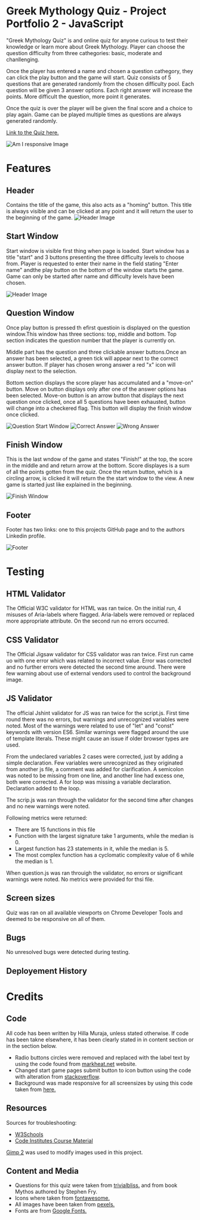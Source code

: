 # **Greek Mythology Quiz - Project Portfolio 2 - JavaScript**

"Greek Mythology Quiz" is and online quiz for anyone curious to test their knowledge or learn more about Greek Mythology. Player can choose the question difficulty from three cathegories: basic, moderate and chanllenging. 

Once the player has entered a name and chosen a question cathegory, they can click the play button and the game will start. Quiz consists of 5 questions that are generated randomly from the chosen difficulty pool. Each question will be given 3 answer options. Each right answer will increase the points. More difficult the question, more point it generates.

Once the quiz is over the player will be given the final score and a choice to play again. Game can be played multiple times as questions are always generated randomly.

[Link to the Quiz here.](https://hmuraja.github.io/mythology-quiz/)

![Am I responsive Image](assets/readme-media/am-i-responsive.png)

# Features

## Header
Contains the title of the game, this also acts as a "homing" button. This title is always visible and can be clicked at any point and it will return the user to the beginning of the game.
![Header Image](assets/readme-media/header.png)
## Start Window
Start window is visible first thing when page is loaded. Start window has a title "start" and 3 buttons presenting the three difficulty levels to choose from. Player is requested to enter their name in the field stating "Enter name" andthe play button on the bottom of the window starts the game. Game can only be started after name and difficulty levels have been chosen.

![Header Image](assets/readme-media/start-window.png)
## Question Window
Once play button is pressed th efirst questioin is displayed on the question window.This window has three sections: top, middle and bottom. Top section indicates the question number that the player is currently on. 

Middle part has the question and three clickable answer buttons.Once an answer has been selected, a green tick will appear next to the correct answer button. If player has chosen wrong answer a red "x" icon will display next to the selection.  

Bottom section displays the score player has accumulated and a "move-on" button. Move on button displays only after one of the answer options has been selected. Move-on button is an arrow button that displays the next question once clicked, once all 5 questions have been exhausted, button will change into a checkered flag. This button will display the finish window once clicked.

![Question Start Window](assets/readme-media/question-window.png) ![Correct Answer](assets/readme-media/correct-answer.png) ![Wrong Answer](assets/readme-media/Screenshot%202023-01-10%20064745.png)


## Finish Window
This is the last wndow of the game and states "Finish!" at the top, the score in the middle and and return arrow at the bottom. Score displayes is a sum of all the points gotten from the quiz. Once the return button, which is a circling arrow, is clicked it will return the the start window to the view. A new game is started just like explained in the beginning.

![Finish Window](assets/readme-media/finish-window.png)
## Footer

Footer has two links: one to this projects GitHub page and to the authors Linkedin profile.

![Footer](assets/readme-media/socialmedia-links.png)

# Testing

## HTML Validator
The Official W3C validator for HTML was ran twice. On the initial run, 4 misuses of Aria-labels where flagged. Aria-labels were removed or replaced more appropriate attribute. On the second run no errors occurred.

## CSS Validator
The Official Jigsaw validator for CSS validator was ran twice. First run came uo with one error which was related to incorrect value. Error was corrected and no further errors were detected the second time around. There were few warning about use of external vendors used to  control the background image. 



## JS Validator
The official Jshint validator for JS was ran twice for the script.js. First time round there was no errors, but warnings and unrecognized variables were noted. Most of the warnings were related to use of "let" and "const" keywords with version ES6. Similar warnings were flagged around the use of template literals. These might cause an issue if older browser types are used.

From the undeclared variables 2 cases were corrected, just by adding a simple declaration. Few variables were unrecognized as they originated from another js file, a comment was added for clarification. 
A semicolon was noted to be missing from one line, and another line had excess one, both were corrected. 
A for loop was missing a variable declaration. Declaration added to the loop.

The scrip.js was ran through the validator for the second time after changes and no new warnings were noted. 

Following metrics were returned:
  * There are 15 functions in this file
  * Function with the largest signature take 1 arguments, while the median is 0.
  * Largest function has 23 statements in it, while the median is 5.
  * The most complex function has a cyclomatic complexity value of 6 while the median is 1.

When question.js was ran throuigh the validator, no errors or significant warnings were noted. No metrics were provided for thsi file. 

## Screen sizes
Quiz was ran on all available viewports on Chrome Developer Tools and deemed to be responsive on all of them. 

## Bugs
No unresolved bugs were detected during testing. 

## Deployement History

# Credits

## Code
All code has been written by Hilla Muraja, unless stated otherwise. If code has been takne elsewhere, it has been clearly stated in in content section or in the section below.

- Radio buttons circles were removed and replaced with the label text by using the code found from [markheat.net](https://markheath.net/post/customize-radio-button-css) website.
- Changed start game pages submit button to icon button using the code with alteration from [stackoverflow](https://stackoverflow.com/questions/30837216/replacing-submit-buttons-with-icon-basics).
- Background was made responsive for all screensizes by using this code taken from [here.](https://css-tricks.com/perfect-full-page-background-image/ )

## Resources
Sources for troubleshooting:
 - [W3Schools](https://www.w3schools.com/)
 - [Code Institutes Course Material](https://codeinstitute.net/)

[Gimp 2](https://www.gimp.org/downloads/) was used to modify images used in this project.

## Content and Media
- Questions for this quiz were taken from [trivialbliss.](https://triviabliss.com/categories/greek-mythology/) and from book Mythos authored by Stephen Fry.
- Icons where taken from [fontawesome.](www.fontawesome.com)
- All images have been taken from [pexels.](https://www.pexels.com/)
- Fonts are from [Google Fonts.](https://fonts.google.com/)
